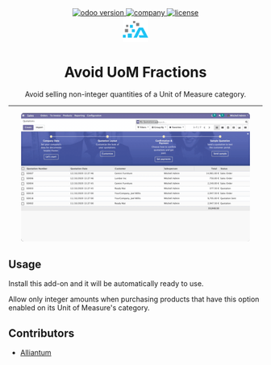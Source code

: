 <div align="center">
    <a href="https://www.odoo.com/documentation/12.0/index.html">
        <img alt="odoo version" src="https://img.shields.io/badge/odoo-version%2012-875A7B.svg?style=flat"></img>
    </a>
    <a href="http://www.alliantum.com">
        <img alt="company" src="https://img.shields.io/badge/company-Alliantum-blue.svg?style=flat"></img>
    </a>
    <a href="http://www.gnu.org/licenses/agpl-3.0-standalone.html">
        <img alt="license" src="https://img.shields.io/badge/license-AGPL--3-blue.svg?style=flat"></img>
    </a>
</div>

<div align="center">
    <a href="http://www.alliantum.com">
        <img src="./static/description/icon.png" width="10%">
    </a>
    <div>
        <h1>Avoid UoM Fractions</h1>
        Avoid selling non-integer quantities of a Unit of Measure category.
        <hr>
    </div>
    <div>
        <img src="./static/description/demo.gif" width="90%" style="border-radius: 5px">
    </div>
</div>

## Usage

Install this add-on and it will be automatically ready to use.

Allow only integer amounts when purchasing products that have this option enabled on its
Unit of Measure's category.

## Contributors

- [Alliantum](http://www.alliantum.com)
